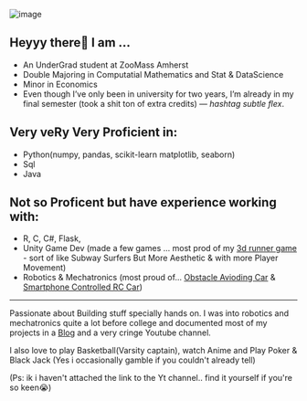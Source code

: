 ![image](https://i.pinimg.com/736x/f6/79/c9/f679c907b0fb910f09f0c97c8ecb49ab.jpg)


## Heyyy there👋 I am ... 

* An UnderGrad student at ZooMass Amherst
* Double Majoring in Computatial Mathematics and Stat & DataScience
* Minor in Economics 
* Even though I’ve only been in university for two years, I’m already in my final semester (took a shit ton of extra credits) — *hashtag subtle flex*.


## Very veRy Very Proficient in: 
* Python(numpy, pandas, scikit-learn matplotlib, seaborn) 
* Sql 
* Java 

## Not so Proficent but have experience working with: 
* R, C, C#, Flask, 
* Unity Game Dev (made a few games ... most prod of my [3d runner game](https://mystemmanual.blogspot.com/2022/08/3-d-unity-endless-runner-game.html) - sort of like Subway Surfers But More Aesthetic & with more Player Movement)
* Robotics & Mechatronics (most proud of... [Obstacle Avioding Car](https://mystemmanual.blogspot.com/2022/06/arduino-obstacle-avoiding-car-tutorial.html) & [Smartphone Controlled RC Car](https://mystemmanual.blogspot.com/2021/05/smartphone-controlled-rc-car.html))

---

Passionate about Building stuff specially hands on. I was into robotics and mechatronics quite a lot before college and documented most of my projects in a [Blog](https://mystemmanual.blogspot.com/) and a very cringe Youtube channel.

I also love to play Basketball(Varsity captain), watch Anime and Play Poker & Black Jack (Yes i occasionally gamble if you couldn't already tell)

(Ps: ik i haven't attached the link to the Yt channel.. find it yourself if you're so keen😭)

 




